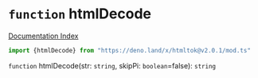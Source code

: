 # `function` htmlDecode

[Documentation Index](../README.md)

```ts
import {htmlDecode} from "https://deno.land/x/htmltok@v2.0.1/mod.ts"
```

`function` htmlDecode(str: `string`, skipPi: `boolean`=false): `string`

